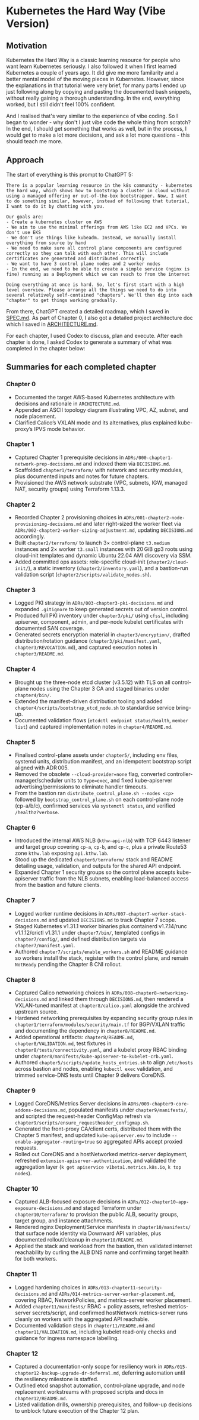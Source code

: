 # Kubernetes the Hard Way (Vibe Version)

## Motivation

Kubernetes the Hard Way is a classic learning resource for people who want learn Kubernetes seriously. I also followed it when I first learned Kubernetes a couple of years ago. It did give me more familarity and a better mental model of the moving pieces in Kubernetes. However, since the explanations in that tutorial were very brief, for many parts I ended up just following along by copying and pasting the documented bash snippets, without really gaining a thorough understanding. In the end, everything worked, but I still didn't feel 100% confident.

And I realised that's very similar to the experience of vibe coding. So I began to wonder - why don't I just vibe code the whole thing from scratch? In the end, I should get something that works as well, but in the process, I would get to make a lot more decisions, and ask a lot more questions - this should teach me more.

## Approach

The start of everything is this prompt to ChatGPT 5:

```
There is a popular learning resource in the k8s community - kubernetes the hard way, which shows how to bootstrap a cluster in cloud without using a managed offering or out-of-the-box bootstrapper. Now, I want to do something similar, however, instead of following that tutorial, I want to do it by chatting with you. 

Our goals are: 
- Create a kubernetes cluster on AWS 
- We aim to use the minimal offerings from AWS like EC2 and VPCs. We don't use EKS 
- We don't use things like kubeadm. Instead, we manually install everything from source by hand 
- We need to make sure all control plane components are configured correctly so they can talk with each other. This will include certificates are generated and distributed correctly 
- We want to have 3 control plane nodes and 2 worker nodes 
- In the end, we need to be able to create a simple service (nginx is fine) running as a Deployment which we can reach to from the internet 

Doing everything at once is hard. So, let's first start with a high level overview. Please arrange all the things we need to do into several relatively self-contained "chapters". We'll then dig into each "chapter" to get things working gradually.
```

From there, ChatGPT created a detailed roadmap, which I saved in [SPEC.md](./spec.md). As part of Chapter 0, I also got a detailed project architecture doc which I saved in [ARCHITECTURE.md](./ARCHITECTURE.md).

For each chapter, I used Codex to discuss, plan and execute. After each chapter is done, I asked Codex to generate a summary of what was completed in the chapter below:

## Summaries for each completed chapter

### Chapter 0

- Documented the target AWS-based Kubernetes architecture with decisions and rationale in `ARCHITECTURE.md`.
- Appended an ASCII topology diagram illustrating VPC, AZ, subnet, and node placement.
- Clarified Calico’s VXLAN mode and its alternatives, plus explained kube-proxy’s IPVS mode behavior.

### Chapter 1

- Captured Chapter 1 prerequisite decisions in `ADRs/000-chapter1-network-prep-decisions.md` and indexed them via `DECISIONS.md`.
- Scaffolded `chapter1/terraform/` with network and security modules, plus documented inputs and notes for future chapters.
- Provisioned the AWS network substrate (VPC, subnets, IGW, managed NAT, security groups) using Terraform 1.13.3.

### Chapter 2

- Recorded Chapter 2 provisioning choices in `ADRs/001-chapter2-node-provisioning-decisions.md` and later right-sized the worker fleet via `ADRs/002-chapter2-worker-sizing-adjustment.md`, updating `DECISIONS.md` accordingly.
- Built `chapter2/terraform/` to launch 3× control-plane `t3.medium` instances and 2× worker `t3.small` instances with 20 GiB gp3 roots using cloud-init templates and dynamic Ubuntu 22.04 AMI discovery via SSM.
- Added committed ops assets: role-specific cloud-init (`chapter2/cloud-init/`), a static inventory (`chapter2/inventory.yaml`), and a bastion-run validation script (`chapter2/scripts/validate_nodes.sh`).

### Chapter 3

- Logged PKI strategy in `ADRs/003-chapter3-pki-decisions.md` and expanded `.gitignore` to keep generated secrets out of version control.
- Produced full PKI inventory under `chapter3/pki/` using `cfssl`, including apiserver, component, admin, and per-node kubelet certificates with documented SAN coverage.
- Generated secrets encryption material in `chapter3/encryption/`, drafted distribution/rotation guidance (`chapter3/pki/manifest.yaml`, `chapter3/REVOCATION.md`), and captured execution notes in `chapter3/README.md`.

### Chapter 4

- Brought up the three-node etcd cluster (v3.5.12) with TLS on all control-plane nodes using the Chapter 3 CA and staged binaries under `chapter4/bin/`.
- Extended the manifest-driven distribution tooling and added `chapter4/scripts/bootstrap_etcd_node.sh` to standardise service bring-up.
- Documented validation flows (`etcdctl endpoint status/health`, `member list`) and captured implementation notes in `chapter4/README.md`.

### Chapter 5

- Finalised control-plane assets under `chapter5/`, including env files, systemd units, distribution manifest, and an idempotent bootstrap script aligned with ADR 005.
- Removed the obsolete `--cloud-provider=none` flag, converted controller-manager/scheduler units to `Type=exec`, and fixed kube-apiserver advertising/permissions to eliminate handler timeouts.
- From the bastion ran `distribute_control_plane.sh --nodes <cp>` followed by `bootstrap_control_plane.sh` on each control-plane node (cp-a/b/c), confirmed services via `systemctl status`, and verified `/healthz?verbose`.

### Chapter 6

- Introduced the internal AWS NLB (`kthw-api-nlb`) with TCP 6443 listener and target group covering `cp-a`, `cp-b`, and `cp-c`, plus a private Route53 zone `kthw.lab` exposing `api.kthw.lab`.
- Stood up the dedicated `chapter6/terraform/` stack and README detailing usage, validation, and outputs for the shared API endpoint.
- Expanded Chapter 1 security groups so the control plane accepts kube-apiserver traffic from the NLB subnets, enabling load-balanced access from the bastion and future clients.

### Chapter 7

- Logged worker runtime decisions in `ADRs/007-chapter7-worker-stack-decisions.md` and updated `DECISIONS.md` to track Chapter 7 scope.
- Staged Kubernetes v1.31.1 worker binaries plus containerd v1.7.14/runc v1.1.12/crictl v1.31.1 under `chapter7/bin/`, templated configs in `chapter7/config/`, and defined distribution targets via `chapter7/manifest.yaml`.
- Authored `chapter7/scripts/enable_workers.sh` and README guidance so workers install the stack, register with the control plane, and remain `NotReady` pending the Chapter 8 CNI rollout.

### Chapter 8

- Captured Calico networking choices in `ADRs/008-chapter8-networking-decisions.md` and linked them through `DECISIONS.md`, then rendered a VXLAN-tuned manifest at `chapter8/calico.yaml` alongside the archived upstream source.
- Hardened networking prerequisites by expanding security group rules in `chapter1/terraform/modules/security/main.tf` for BGP/VXLAN traffic and documenting the dependency in `chapter8/README.md`.
- Added operational artifacts: `chapter8/README.md`, `chapter8/VALIDATION.md`, test fixtures in `chapter8/tests/connectivity.yaml`, and a kubelet proxy RBAC binding under `chapter8/manifests/kube-apiserver-to-kubelet-crb.yaml`.
- Authored `chapter5/scripts/update_hosts_entries.sh` to align `/etc/hosts` across bastion and nodes, enabling `kubectl exec` validation, and trimmed service-DNS tests until Chapter 9 delivers CoreDNS.

### Chapter 9

- Logged CoreDNS/Metrics Server decisions in `ADRs/009-chapter9-core-addons-decisions.md`, populated manifests under `chapter9/manifests/`, and scripted the request-header ConfigMap refresh via `chapter9/scripts/ensure_requestheader_configmap.sh`.
- Generated the front-proxy CA/client certs, distributed them with the Chapter 5 manifest, and updated `kube-apiserver.env` to include `--enable-aggregator-routing=true` so aggregated APIs accept proxied requests.
- Rolled out CoreDNS and a hostNetworked metrics-server deployment, refreshed `extension-apiserver-authentication`, and validated the aggregation layer (`k get apiservice v1beta1.metrics.k8s.io`, `k top nodes`).

### Chapter 10

- Captured ALB-focused exposure decisions in `ADRs/012-chapter10-app-exposure-decisions.md` and staged Terraform under `chapter10/terraform/` to provision the public ALB, security groups, target group, and instance attachments.
- Rendered nginx Deployment/Service manifests in `chapter10/manifests/` that surface node identity via Downward API variables, plus documented rollout/cleanup in `chapter10/README.md`.
- Applied the stack and workload from the bastion, then validated internet reachability by curling the ALB DNS name and confirming target health for both workers.

### Chapter 11

- Logged hardening choices in `ADRs/013-chapter11-security-decisions.md` and `ADRs/014-metrics-server-worker-placement.md`, covering RBAC, NetworkPolicies, and metrics-server worker placement.
- Added `chapter11/manifests/` RBAC + policy assets, refreshed metrics-server secrets/script, and confirmed hostNetwork metrics-server runs cleanly on workers with the aggregated API reachable.
- Documented validation steps in `chapter11/README.md` and `chapter11/VALIDATION.md`, including kubelet read-only checks and guidance for ingress namespace labelling.

### Chapter 12

- Captured a documentation-only scope for resiliency work in `ADRs/015-chapter12-backup-upgrade-dr-deferral.md`, deferring automation until the resiliency milestone is staffed.
- Outlined etcd snapshot automation, control-plane upgrade, and node replacement workstreams with proposed scripts and docs in `chapter12/README.md`.
- Listed validation drills, ownership prerequisites, and follow-up decisions to unblock future execution of the Chapter 12 plan.
